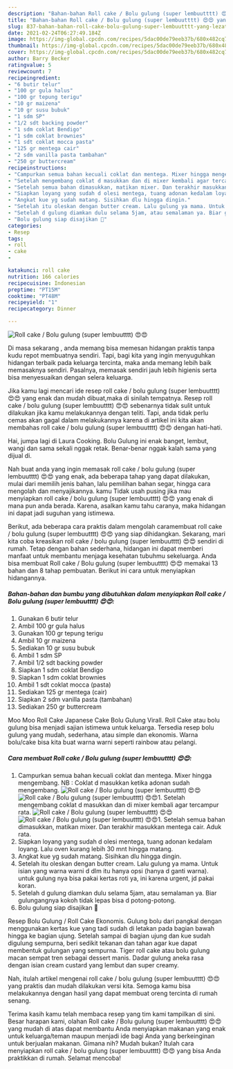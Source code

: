 ```yaml
---
description: "Bahan-bahan Roll cake / Bolu gulung (super lembuutttt) 😍😍 yang lezat dan Mudah Dibuat"
title: "Bahan-bahan Roll cake / Bolu gulung (super lembuutttt) 😍😍 yang lezat dan Mudah Dibuat"
slug: 837-bahan-bahan-roll-cake-bolu-gulung-super-lembuutttt-yang-lezat-dan-mudah-dibuat
date: 2021-02-24T06:27:49.184Z
image: https://img-global.cpcdn.com/recipes/5dac00de79eeb37b/680x482cq70/roll-cake-bolu-gulung-super-lembuutttt-😍😍-foto-resep-utama.jpg
thumbnail: https://img-global.cpcdn.com/recipes/5dac00de79eeb37b/680x482cq70/roll-cake-bolu-gulung-super-lembuutttt-😍😍-foto-resep-utama.jpg
cover: https://img-global.cpcdn.com/recipes/5dac00de79eeb37b/680x482cq70/roll-cake-bolu-gulung-super-lembuutttt-😍😍-foto-resep-utama.jpg
author: Barry Becker
ratingvalue: 5
reviewcount: 7
recipeingredient:
- "6 butir telur"
- "100 gr gula halus"
- "100 gr tepung terigu"
- "10 gr maizena"
- "10 gr susu bubuk"
- "1 sdm SP"
- "1/2 sdt backing powder"
- "1 sdm coklat Bendigo"
- "1 sdm coklat brownies"
- "1 sdt coklat mocca pasta"
- "125 gr mentega cair"
- "2 sdm vanilla pasta tambahan"
- "250 gr buttercream"
recipeinstructions:
- "Campurkan semua bahan kecuali coklat dan mentega. Mixer hingga mengembang. NB : Coklat d masukkan ketika adonan sudah mengembang."
- "Setelah mengembang coklat d masukkan dan di mixer kembali agar tercampur rata."
- "Setelah semua bahan dimasukkan, matikan mixer. Dan terakhir masukkan mentega cair. Aduk rata."
- "Siapkan loyang yang sudah d olesi mentega, tuang adonan kedalam loyang. Lalu oven kurang lebih 30 mnt hingga matang."
- "Angkat kue yg sudah matang. Sisihkan dlu hingga dingin."
- "Setelah itu oleskan dengan butter cream. Lalu gulung ya mama. Untuk isian yang warna warni d dlm itu hanya opsi (hanya d ganti warna). untuk gulung nya bisa pakai kertas roti ya, ini karena urgent, jd pakai koran."
- "Setelah d gulung diamkan dulu selama 5jam, atau semalaman ya. Biar gulungangnya kokoh tidak lepas bisa d potong-potong."
- "Bolu gulung siap disajikan 🙂"
categories:
- Resep
tags:
- roll
- cake
- 

katakunci: roll cake  
nutrition: 166 calories
recipecuisine: Indonesian
preptime: "PT15M"
cooktime: "PT48M"
recipeyield: "1"
recipecategory: Dinner

---
```



![Roll cake / Bolu gulung (super lembuutttt) 😍😍](https://img-global.cpcdn.com/recipes/5dac00de79eeb37b/680x482cq70/roll-cake-bolu-gulung-super-lembuutttt-😍😍-foto-resep-utama.jpg)

Di masa  sekarang , anda memang bisa memesan hidangan praktis tanpa kudu repot membuatnya sendiri. Tapi, bagi kita yang ingin menyuguhkan hidangan terbaik pada keluarga tercinta, maka anda memang lebih baik memasaknya sendiri. Pasalnya, memasak sendiri jauh lebih higienis serta bisa menyesuaikan dengan selera keluarga.

Jika kamu lagi mencari ide resep roll cake / bolu gulung (super lembuutttt) 😍😍 yang enak dan mudah dibuat,maka di sinilah tempatnya. Resep roll cake / bolu gulung (super lembuutttt) 😍😍  sebenarnya tidak sulit untuk dilakukan jika kamu melakukannya dengan teliti. Tapi, anda tidak perlu cemas akan gagal dalam melakukannya 
karena di artikel ini kita akan membahas roll cake / bolu gulung (super lembuutttt) 😍😍 dengan hati-hati.  

Hai, jumpa lagi di Laura Cooking. Bolu Gulung ini enak banget, lembut, wangi dan sama sekali nggak retak. Benar-benar nggak kalah sama yang dijual di.

Nah buat anda yang ingin memasak roll cake / bolu gulung (super lembuutttt) 😍😍 yang enak, ada beberapa tahap yang dapat dilakukan, mulai dari memilih jenis bahan, lalu pemilihan bahan segar, hingga cara mengolah dan menyajikannya. kamu Tidak usah pusing jika mau menyiapkan roll cake / bolu gulung (super lembuutttt) 😍😍 yang enak di mana pun anda berada. Karena, asalkan kamu  tahu caranya, maka hidangan ini dapat jadi suguhan yang istimewa.

Berikut, ada beberapa cara praktis  dalam mengolah caramembuat roll cake / bolu gulung (super lembuutttt) 😍😍 yang siap dihidangkan. Sekarang, mari kita coba kreasikan roll cake / bolu gulung (super lembuutttt) 😍😍 sendiri di rumah. Tetap dengan bahan sederhana, hidangan ini dapat memberi manfaat untuk membantu menjaga kesehatan tubuhmu sekeluarga. Anda bisa membuat Roll cake / Bolu gulung (super lembuutttt) 😍😍 memakai 13 bahan dan 8 tahap pembuatan. Berikut ini cara untuk menyiapkan hidangannya.

<!--inarticleads1-->

##### Bahan-bahan dan bumbu yang dibutuhkan dalam menyiapkan Roll cake / Bolu gulung (super lembuutttt) 😍😍:

1. Gunakan 6 butir telur
1. Ambil 100 gr gula halus
1. Gunakan 100 gr tepung terigu
1. Ambil 10 gr maizena
1. Sediakan 10 gr susu bubuk
1. Ambil 1 sdm SP
1. Ambil 1/2 sdt backing powder
1. Siapkan 1 sdm coklat Bendigo
1. Siapkan 1 sdm coklat brownies
1. Ambil 1 sdt coklat mocca (pasta)
1. Sediakan 125 gr mentega (cair)
1. Siapkan 2 sdm vanilla pasta (tambahan)
1. Sediakan 250 gr buttercream


Moo Moo Roll Cake Japanese Cake Bolu Gulung Virall. Roll Cake atau bolu gulung bisa menjadi sajian istimewa untuk keluarga. Tersedia resep bolu gulung yang mudah, sederhana, atau simple dan ekonomis. Warna bolu/cake bisa kita buat warna warni seperti rainbow atau pelangi. 

<!--inarticleads2-->

##### Cara membuat Roll cake / Bolu gulung (super lembuutttt) 😍😍:

1. Campurkan semua bahan kecuali coklat dan mentega. Mixer hingga mengembang. NB : Coklat d masukkan ketika adonan sudah mengembang.
<img src="https://img-global.cpcdn.com/steps/e5d5245fe27e46a6/160x128cq70/roll-cake-bolu-gulung-super-lembuutttt-😍😍-langkah-memasak-1-foto.jpg" alt="Roll cake / Bolu gulung (super lembuutttt) 😍😍"><img src="https://img-global.cpcdn.com/steps/444dab62a2071dbc/160x128cq70/roll-cake-bolu-gulung-super-lembuutttt-😍😍-langkah-memasak-1-foto.jpg" alt="Roll cake / Bolu gulung (super lembuutttt) 😍😍">1. Setelah mengembang coklat d masukkan dan di mixer kembali agar tercampur rata.
<img src="https://img-global.cpcdn.com/steps/5d17ca198ba3f64a/160x128cq70/roll-cake-bolu-gulung-super-lembuutttt-😍😍-langkah-memasak-2-foto.jpg" alt="Roll cake / Bolu gulung (super lembuutttt) 😍😍"><img src="https://img-global.cpcdn.com/steps/d4d4e2330b32114b/160x128cq70/roll-cake-bolu-gulung-super-lembuutttt-😍😍-langkah-memasak-2-foto.jpg" alt="Roll cake / Bolu gulung (super lembuutttt) 😍😍">1. Setelah semua bahan dimasukkan, matikan mixer. Dan terakhir masukkan mentega cair. Aduk rata.
1. Siapkan loyang yang sudah d olesi mentega, tuang adonan kedalam loyang. Lalu oven kurang lebih 30 mnt hingga matang.
1. Angkat kue yg sudah matang. Sisihkan dlu hingga dingin.
1. Setelah itu oleskan dengan butter cream. Lalu gulung ya mama. Untuk isian yang warna warni d dlm itu hanya opsi (hanya d ganti warna). untuk gulung nya bisa pakai kertas roti ya, ini karena urgent, jd pakai koran.
1. Setelah d gulung diamkan dulu selama 5jam, atau semalaman ya. Biar gulungangnya kokoh tidak lepas bisa d potong-potong.
1. Bolu gulung siap disajikan 🙂


Resep Bolu Gulung / Roll Cake Ekonomis. Gulung bolu dari pangkal dengan menggunakan kertas kue yang tadi sudah di letakan pada bagian bawah hingga ke bagian ujung. Setelah sampai di bagian ujung dan kue sudah digulung sempurna, beri sedikit tekanan dan tahan agar kue dapat membentuk gulungan yang sempurna. Tiger roll cake atau bolu gulung macan sempat tren sebagai dessert manis. Dadar gulung aneka rasa dengan isian cream custard yang lembut dan super creamy. 

Nah, itulah artikel mengenai  roll cake / bolu gulung (super lembuutttt) 😍😍  yang praktis dan mudah dilakukan versi kita. Semoga kamu bisa melakukannya dengan hasil yang dapat membuat oreng tercinta di rumah senang. 

Terima kasih kamu telah membaca resep yang tim kami tampilkan di sini. Besar harapan kami, olahan  Roll cake / Bolu gulung (super lembuutttt) 😍😍 yang mudah di atas dapat membantu Anda menyiapkan makanan yang enak untuk keluarga/teman maupun menjadi ide bagi Anda yang berkeinginan untuk berjualan makanan. Gimana nih? Mudah bukan? Itulah cara menyiapkan roll cake / bolu gulung (super lembuutttt) 😍😍 yang bisa Anda praktikkan di rumah. Selamat mencoba!

